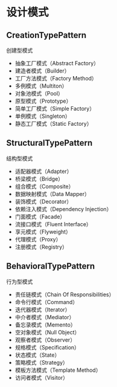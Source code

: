 # 设计模式

## CreationTypePattern

创建型模式

* 抽象工厂模式（Abstract Factory）
* 建造者模式（Builder）
* 工厂方法模式（Factory Method）
* 多例模式（Multiton）
* 对象池模式（Pool）
* 原型模式（Prototype）
* 简单工厂模式（Simple Factory）
* 单例模式（Singleton）
* 静态工厂模式（Static Factory）

## StructuralTypePattern

结构型模式

* 适配器模式（Adapter）
* 桥梁模式（Bridge）
* 组合模式（Composite）
* 数据映射模式（Data Mapper）
* 装饰模式（Decorator）
* 依赖注入模式（Dependency Injection）
* 门面模式（Facade）
* 流接口模式（Fluent Interface）
* 享元模式（Flyweight）
* 代理模式（Proxy）
* 注册模式（Registry）

## BehavioralTypePattern

行为型模式

* 责任链模式（Chain Of Responsibilities）
* 命令行模式（Command）
* 迭代器模式（Iterator）
* 中介者模式（Mediator）
* 备忘录模式（Memento）
* 空对象模式（Null Object）
* 观察者模式（Observer）
* 规格模式（Specification）
* 状态模式（State）
* 策略模式（Strategy）
* 模板方法模式（Template Method）
* 访问者模式（Visitor）
